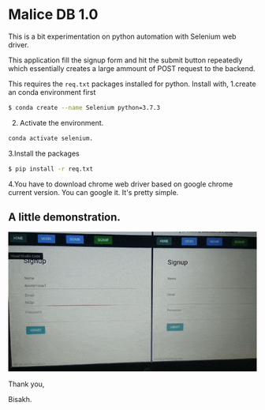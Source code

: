 # Malice DB 1.0
This is a bit experimentation on python automation with Selenium web driver.

This application fill the signup form and hit the submit button repeatedly which essentially creates a large ammount of POST request to the backend.

This requires the `req.txt` packages installed for python.
Install with,
1.create an conda environment first
```bash
$ conda create --name Selenium python=3.7.3
```
2. Activate the environment.
```bash
conda activate selenium.
```
3.Install the packages
```bash
$ pip install -r req.txt
```
4.You have to download chrome web driver based on google chrome current version.
You can google it. It's pretty simple.

## A little demonstration.
![gif](assets/expr.gif)

Thank you,

Bisakh.
